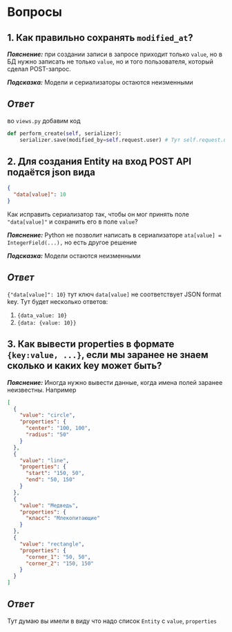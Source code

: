 # Вопросы
## 1. Как правильно сохранять `modified_at`?
_**Пояснение:**_ при создании записи в запросе приходит только `value`, но в БД нужно записать не только `value`, но и того 
пользователя, который сделал POST-запрос.

_**Подсказка:**_ Модели и сериализаторы остаются неизменными

## *Ответ*
во `views.py` добавим код
```python
def perform_create(self, serializer):
    serializer.save(modified_by=self.request.user) # Тут self.request.user выводит текущего user по request
```

## 2. Для создания Entity на вход POST API подаётся json вида

```json
{
  "data[value]": 10
}
```

Как исправить сериализатор так, чтобы он мог принять поле `"data[value]"` и сохранить его в поле `value`?

_**Пояснение:**_ Python не позволит написать в сериализаторе `ata[value] = IntegerField(...),` но есть другое решение 

_**Подсказка:**_ Модели остаются неизменными

## *Ответ*
`{"data[value]": 10}` тут ключ `data[value]` не соответствует JSON format key.
Тут будет несколько ответов:
1. `{data_value: 10}`
2. `{data: {value: 10}}`

## 3. Как вывести properties в формате `{key:value, ...}`, если мы заранее не знаем сколько и каких key может быть?
_**Пояснение:**_ Иногда нужно вывести данные, когда имена полей заранее неизвестны. 
Например
```json
[ 
  {
    "value": "circle",
    "properties": {
      "center": "100, 100",
      "radius": "50"
    }
  },
  {
    "value": "line",
    "properties": {
      "start": "150, 50",
      "end": "50, 150"
    }
  },
  {
    "value": "Медведь",
    "properties": {
      "класс": "Млекопитающие"
    }
  },
  {
    "value": "rectangle",
    "properties": {
      "corner_1": "50, 50",
      "corner_2": "150, 150"
    }
  }
]
```

## *Ответ*
Тут думаю вы имели в виду что надо список `Entity` с `value`, `properties`